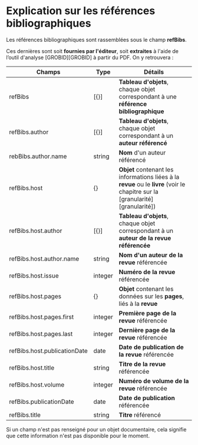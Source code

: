 # Explication sur les références bibliographiques

Les références bibliographiques sont rassemblées sous le champ **refBibs**.

Ces dernières sont soit **fournies par l'éditeur**, soit **extraites** à l'aide de l’outil d'analyse [GROBID][GROBID] à partir du PDF. On y retrouvera :

| Champs | Type | Détails |
|------------ | ------------- | ------------- |
| refBibs | [{}] | **Tableau d'objets**, chaque objet correspondant à une **référence bibliographique** |
| refBibs.author | [{}] | **Tableau d'objets**, chaque objet correspondant à un **auteur référencé** |
| rebBibs.author.name | string | **Nom** d'un auteur référencé |
| refBibs.host | {} | **Objet** contenant les informations liées à la **revue** ou le **livre** (voir le chapitre sur la [granularité][granularité]) |
| refBibs.host.author | [{}] | **Tableau d'objets**, chaque objet correspondant à un **auteur de la revue référencée** |
| refBibs.host.author.name | string | **Nom d'un auteur de la revue** référencée |
| refBibs.host.issue | integer | **Numéro de la revue** référencée |
| refBibs.host.pages | {} | **Objet** contenant les données sur les **pages**, liés à la **revue** |
| refBibs.host.pages.first | integer | **Première page de la revue** référencée |
| refBibs.host.pages.last| integer | **Dernière page de la revue** référencée |
| refBibs.host.publicationDate | date | **Date de publication de la revue** référencée |
| refBibs.host.title | string | **Titre de la revue** référencée |
| refBibs.host.volume | integer | **Numéro de volume de la revue** référencée |
| refBibs.publicationDate | date | **Date de publication** référencée |
| refBibs.title | string | **Titre** référencé |

Si un champ n'est pas renseigné pour un objet documentaire, cela signifie que cette information n'est pas disponible pour le moment.

